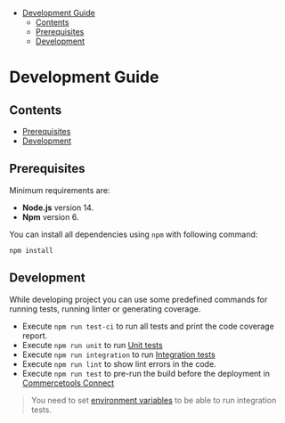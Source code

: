 <!-- START doctoc generated TOC please keep comment here to allow auto update -->
<!-- DON'T EDIT THIS SECTION, INSTEAD RE-RUN doctoc TO UPDATE -->

- [Development Guide](#development-guide)
  - [Contents](#contents)
  - [Prerequisites](#prerequisites)
  - [Development](#development)

<!-- END doctoc generated TOC please keep comment here to allow auto update -->

# Development Guide

## Contents

- [Prerequisites](#prerequisites)
- [Development](#development)

## Prerequisites

Minimum requirements are:

- **Node.js** version 14.
- **Npm** version 6.

You can install all dependencies using `npm` with following command:

```
npm install
```

## Development

While developing project you can use some predefined commands for running tests, running linter or generating coverage.

- Execute `npm run test-ci` to run all tests and print the code coverage report.
- Execute `npm run unit` to run [Unit tests](../test/unit)
- Execute `npm run integration` to run [Integration tests](../test/integration)
- Execute `npm run lint` to show lint errors in the code.
- Execute `npm run test` to pre-run the build before the deployment in [Commercetools Connect](https://docs.commercetools.com/connect)

> You need to set [environment variables](./HowToRun.md#environment-variables) to be able to run integration tests.
